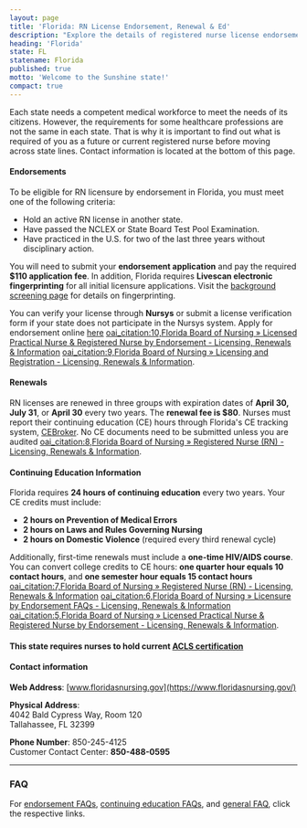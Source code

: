 ```yaml
---
layout: page
title: 'Florida: RN License Endorsement, Renewal & Ed'
description: "Explore the details of registered nurse license endorsement, renewal, and continuing education in Florida. Enhance your nursing knowledge and skills."
heading: 'Florida'
state: FL
statename: Florida
published: true
motto: 'Welcome to the Sunshine state!'
compact: true
---
```


Each state needs a competent medical workforce to meet the needs of its citizens. However, the requirements for some healthcare professions are not the same in each state. That is why it is important to find out what is required of you as a future or current registered nurse before moving across state lines. Contact information is located at the bottom of this page.

#### Endorsements

To be eligible for RN licensure by endorsement in Florida, you must meet one of the following criteria:

- Hold an active RN license in another state.
- Have passed the NCLEX or State Board Test Pool Examination.
- Have practiced in the U.S. for two of the last three years without disciplinary action.

You will need to submit your **endorsement application** and pay the required **$110 application fee**. In addition, Florida requires **Livescan electronic fingerprinting** for all initial licensure applications. Visit the [background screening page](https://flhealthsource.gov/background-screening/) for details on fingerprinting. 

You can verify your license through **Nursys** or submit a license verification form if your state does not participate in the Nursys system. Apply for endorsement online [here](https://floridasnursing.gov/licensing/licensed-practical-nurse-registered-nurse-by-endorsement/) [oai_citation:10,Florida Board of Nursing   » Licensed Practical Nurse & Registered Nurse by Endorsement - Licensing, Renewals & Information](https://floridasnursing.gov/licensing/licensed-practical-nurse-registered-nurse-by-endorsement/) [oai_citation:9,Florida Board of Nursing   » Licensing and Registration - Licensing, Renewals & Information](https://floridasnursing.gov/licensing/).

#### Renewals

RN licenses are renewed in three groups with expiration dates of **April 30, July 31**, or **April 30** every two years. The **renewal fee is $80**. Nurses must report their continuing education (CE) hours through Florida's CE tracking system, [CEBroker](https://www.cebroker.com). No CE documents need to be submitted unless you are audited [oai_citation:8,Florida Board of Nursing   » Registered Nurse (RN) - Licensing, Renewals & Information](https://floridasnursing.gov/renewals/registered-nurse-rn/).

#### Continuing Education Information

Florida requires **24 hours of continuing education** every two years. Your CE credits must include:

- **2 hours on Prevention of Medical Errors**
- **2 hours on Laws and Rules Governing Nursing**
- **2 hours on Domestic Violence** (required every third renewal cycle)

Additionally, first-time renewals must include a **one-time HIV/AIDS course**. You can convert college credits to CE hours: **one quarter hour equals 10 contact hours**, and **one semester hour equals 15 contact hours** [oai_citation:7,Florida Board of Nursing   » Registered Nurse (RN) - Licensing, Renewals & Information](https://floridasnursing.gov/renewals/registered-nurse-rn/) [oai_citation:6,Florida Board of Nursing   » Licensure by Endorsement FAQs - Licensing, Renewals & Information](https://floridasnursing.gov/nursing-faqs/licensure-by-endorsement/) [oai_citation:5,Florida Board of Nursing   » Licensed Practical Nurse & Registered Nurse by Endorsement - Licensing, Renewals & Information](https://floridasnursing.gov/licensing/licensed-practical-nurse-registered-nurse-by-endorsement/).

#### This state requires nurses to hold current [ACLS certification](https://www.acls.net/florida-acls-pals-bls)

#### Contact information

**Web Address**: [www.floridasnursing.gov](https://www.floridasnursing.gov/)

**Physical Address**:  
4042 Bald Cypress Way, Room 120  
Tallahassee, FL 32399

**Phone Number**: 850-245-4125  
Customer Contact Center: **850-488-0595**

* * * * *

### FAQ

For [endorsement FAQs](https://floridasnursing.gov/nursing-faqs/licensure-by-endorsement/), [continuing education FAQs](https://floridasnursing.gov/continuing-education-faqs/), and [general FAQ](https://floridasnursing.gov/help-center/), click the respective links.
